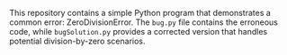 This repository contains a simple Python program that demonstrates a common error: ZeroDivisionError. The `bug.py` file contains the erroneous code, while `bugSolution.py` provides a corrected version that handles potential division-by-zero scenarios.